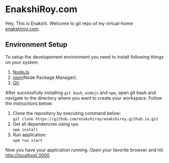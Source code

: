 # EnakshiRoy.com
Hey, This is Enakshi. Welcome to git repo of my virtual-home [enakshiroy.com](http://enakshiroy.com/).

## Environment Setup
To setup the developement environment you need to install following things on your system.
1. [NodeJs](https://nodejs.org/en/download/).
2. [npm](https://docs.npmjs.com/getting-started/installing-node)(Node Package Manager).
3. [Git](https://git-scm.com/).

After successfully installing `git bash`, `nodejs` and `npm`, open git bash and navigate to the directory where you want to create your workspace. Follow the instructions below:

1. Clone the repository by executing command below:<br>
 `git clone https://github.com/enakshiroy/enakshiroy.github.io.git`
2. Get all dependencies using `npm`:<br>
 `npm install`
3. Run application:<br>
 `npm run start`

Now you have your application running. Open your favorite browser and hit: [http://localhost:3000](http://localhost:3000).